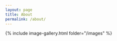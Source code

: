 ```yaml
---
layout: page
title: About
permalink: /about/
---
```


{% include image-gallery.html folder="/images" %}

